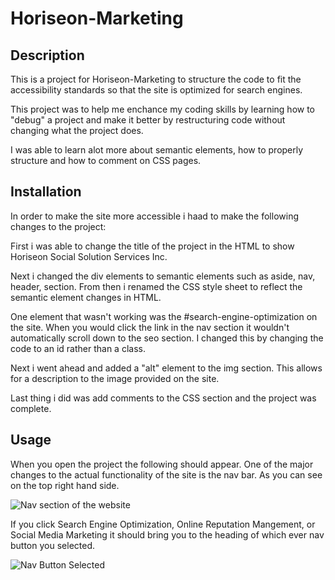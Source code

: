 # Horiseon-Marketing

## Description

This is a project for Horiseon-Marketing to structure the code to fit the accessibility standards so that the site is optimized for search engines.

This project was to help me enchance my coding skills by learning how to "debug" a project and make it better by restructuring code without changing what the project does.

I was able to learn alot more about semantic elements, how to properly structure and how to comment on CSS pages.

## Installation

In order to make the site more accessible i haad to make the following changes to the project:

First i was able to change the title of the project in the HTML to show Horiseon Social Solution Services Inc. 

Next i changed the div elements to semantic elements such as aside, nav, header, section. From then i renamed the CSS style sheet to reflect the semantic element changes in HTML. 

One element that wasn't working was the #search-engine-optimization on the site. When you would click the link in the nav section it wouldn't automatically scroll down to the seo section. I changed this by changing the code to an id rather than a class. 

Next i went ahead and added a "alt" element to the img section. This allows for a description to the image provided on the site. 

Last thing i did was add comments to the CSS section and the project was complete.

## Usage

When you open the project the following should appear. One of the major changes to the actual functionality of the site is the nav bar. As you can see on the top right hand side.


![Nav section of the website](https://i.imgur.com/oMwArpk.png)


If you click Search Engine Optimization, Online Reputation Mangement, or Social Media Marketing it should bring you to the heading of which ever nav button you selected.

![Nav Button Selected](https://i.imgur.com/I4UoezS.png)



